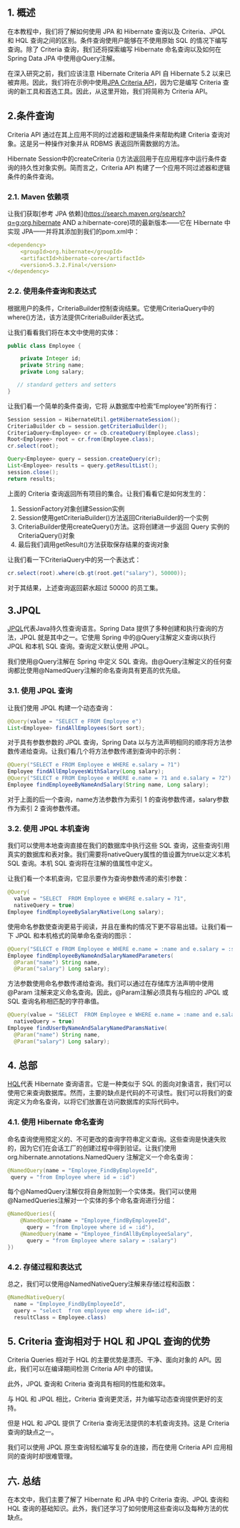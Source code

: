 ## 1. 概述

在本教程中，我们将了解如何使用 JPA 和 Hibernate 查询以及 Criteria、JPQL 和 HQL 查询之间的区别。条件查询使用户能够在不使用原始 SQL 的情况下编写查询。除了 Criteria 查询，我们还将探索编写 Hibernate 命名查询以及如何在 Spring Data JPA 中使用@Query注解。

在深入研究之前，我们应该注意 Hibernate Criteria API 自 Hibernate 5.2 以来已被弃用。因此，我们将在示例中使用[JPA Criteria API](https://www.baeldung.com/hibernate-criteria-queries)，因为它是编写 Criteria 查询的新工具和首选工具。因此，从这里开始，我们将简称为 Criteria API。

## 2.条件查询

Criteria API 通过在其上应用不同的过滤器和逻辑条件来帮助构建 Criteria 查询对象。这是另一种操作对象并从 RDBMS 表返回所需数据的方法。

Hibernate Session中的createCriteria ()方法返回用于在应用程序中运行条件查询的持久性对象实例。简而言之，Criteria API 构建了一个应用不同过滤器和逻辑条件的条件查询。

### 2.1. Maven 依赖项

让我们获取[参考 JPA 依赖](https://search.maven.org/search?q=g:org.hibernate AND a:hibernate-core)项的最新版本——它在 Hibernate 中实现 JPA——并将其添加到我们的pom.xml中：

```yaml
<dependency>
    <groupId>org.hibernate</groupId>
    <artifactId>hibernate-core</artifactId>
    <version>5.3.2.Final</version>
</dependency>
```

### 2.2. 使用条件查询和表达式

根据用户的条件，CriteriaBuilder控制查询结果。它使用CriteriaQuery中的where()方法，该方法提供CriteriaBuilder表达式。

让我们看看我们将在本文中使用的实体：

```java
public class Employee {

    private Integer id;
    private String name;
    private Long salary;

   // standard getters and setters
}

```

让我们看一个简单的条件查询，它将 从数据库中检索“Employee”的所有行：

```java
Session session = HibernateUtil.getHibernateSession();
CriteriaBuilder cb = session.getCriteriaBuilder();
CriteriaQuery<Employee> cr = cb.createQuery(Employee.class);
Root<Employee> root = cr.from(Employee.class);
cr.select(root);

Query<Employee> query = session.createQuery(cr);
List<Employee> results = query.getResultList();
session.close();
return results;
```

上面的 Criteria 查询返回所有项目的集合。让我们看看它是如何发生的：

1.  SessionFactory对象创建Session实例
2.  Session使用getCriteriaBuilder()方法返回CriteriaBuilder的一个实例
3.  CriteriaBuilder使用createQuery()方法。这将创建进一步返回 Query 实例的CriteriaQuery()对象
4.  最后我们调用getResult()方法获取保存结果的查询对象

让我们看一下CriteriaQuery中的另一个表达式：

```java
cr.select(root).where(cb.gt(root.get("salary"), 50000));
```

对于其结果，上述查询返回薪水超过 50000 的员工集。

## 3.JPQL

[JPQL](https://www.baeldung.com/spring-data-jpa-query)代表Java持久性查询语言。Spring Data 提供了多种创建和执行查询的方法，JPQL 就是其中之一。它使用 Spring 中的@Query注解定义查询以执行 JPQL 和本机 SQL 查询。查询定义默认使用 JPQL。

我们使用@Query注解在 Spring 中定义 SQL 查询。由@Query注解定义的任何查询都比使用@NamedQuery注解的命名查询具有更高的优先级。

### 3.1. 使用 JPQL 查询

让我们使用 JPQL 构建一个动态查询：

```java
@Query(value = "SELECT e FROM Employee e")
List<Employee> findAllEmployees(Sort sort);
```

对于具有参数参数的 JPQL 查询，Spring Data 以与方法声明相同的顺序将方法参数传递给查询。让我们看几个将方法参数传递到查询中的示例：

```java
@Query("SELECT e FROM Employee e WHERE e.salary = ?1")
Employee findAllEmployeesWithSalary(Long salary);
@Query("SELECT e FROM Employee e WHERE e.name = ?1 and e.salary = ?2")
Employee findEmployeeByNameAndSalary(String name, Long salary);
```

对于上面的后一个查询，name方法参数作为索引 1 的查询参数传递，salary参数作为索引 2 查询参数传递。

### 3.2. 使用 JPQL 本机查询

我们可以使用本地查询直接在我们的数据库中执行这些 SQL 查询，这些查询引用真实的数据库和表对象。我们需要将nativeQuery属性的值设置为true以定义本机 SQL 查询。本机 SQL 查询将在注解的值属性中定义。

让我们看一个本机查询，它显示要作为查询参数传递的索引参数：

```java
@Query(
  value = "SELECT  FROM Employee e WHERE e.salary = ?1",
  nativeQuery = true)
Employee findEmployeeBySalaryNative(Long salary);
```

使用命名参数使查询更易于阅读，并且在重构的情况下更不容易出错。让我们看一下 JPQL 和本机格式的简单命名查询的图示：

```java
@Query("SELECT e FROM Employee e WHERE e.name = :name and e.salary = :salary")
Employee findEmployeeByNameAndSalaryNamedParameters(
  @Param("name") String name,
  @Param("salary") Long salary);
```

方法参数使用命名参数传递给查询。我们可以通过在存储库方法声明中使用 @Param 注解来定义命名查询。因此，@Param注解必须具有与相应的 JPQL 或 SQL 查询名称相匹配的字符串值。

```java
@Query(value = "SELECT  FROM Employee e WHERE e.name = :name and e.salary = :salary", 
  nativeQuery = true) 
Employee findUserByNameAndSalaryNamedParamsNative( 
  @Param("name") String name, 
  @Param("salary") Long salary);
```

## 4. 总部

[HQL](https://www.baeldung.com/hibernate-named-query)代表 Hibernate 查询语言。它是一种类似于 SQL 的面向对象语言，我们可以使用它来查询数据库。然而，主要的缺点是代码的不可读性。我们可以将我们的查询定义为命名查询，以将它们放置在访问数据库的实际代码中。

### 4.1. 使用 Hibernate 命名查询

命名查询使用预定义的、不可更改的查询字符串定义查询。这些查询是快速失败的，因为它们在会话工厂的创建过程中得到验证。让我们使用org.hibernate.annotations.NamedQuery 注解定义一个命名查询：

```java
@NamedQuery(name = "Employee_FindByEmployeeId",
 query = "from Employee where id = :id")
```

每个@NamedQuery注解仅将自身附加到一个实体类。我们可以使用@NamedQueries注解对一个实体的多个命名查询进行分组：

```java
@NamedQueries({
    @NamedQuery(name = "Employee_findByEmployeeId", 
      query = "from Employee where id = :id"),
    @NamedQuery(name = "Employee_findAllByEmployeeSalary", 
      query = "from Employee where salary = :salary")
})
```

### 4.2. 存储过程和表达式

总之，我们可以使用@NamedNativeQuery注解来存储过程和函数：

```java
@NamedNativeQuery(
  name = "Employee_FindByEmployeeId", 
  query = "select  from employee emp where id=:id", 
  resultClass = Employee.class)
```

## 5. Criteria 查询相对于 HQL 和 JPQL 查询的优势

Criteria Queries 相对于 HQL 的主要优势是漂亮、干净、面向对象的 API。因此，我们可以在编译期间检测 Criteria API 中的错误。

此外，JPQL 查询和 Criteria 查询具有相同的性能和效率。

与 HQL 和 JPQL 相比，Criteria 查询更灵活，并为编写动态查询提供更好的支持。

但是 HQL 和 JPQL 提供了 Criteria 查询无法提供的本机查询支持。这是 Criteria 查询的缺点之一。

我们可以使用 JPQL 原生查询轻松编写复杂的连接，而在使用 Criteria API 应用相同的查询时却很难管理。

## 六. 总结

在本文中，我们主要了解了 Hibernate 和 JPA 中的 Criteria 查询、JPQL 查询和 HQL 查询的基础知识。此外，我们还学习了如何使用这些查询以及每种方法的优缺点。